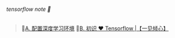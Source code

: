 ###### tensorflow note 📘
> 🔗[A. 配置深度学习环境](https://blog.csdn.net/weixin_43982238/article/details/91636629)
> 🔗[B. 初识 ❤ Tensorflow |【一见倾心】](https://blog.csdn.net/weixin_43982238/article/details/92686173)
